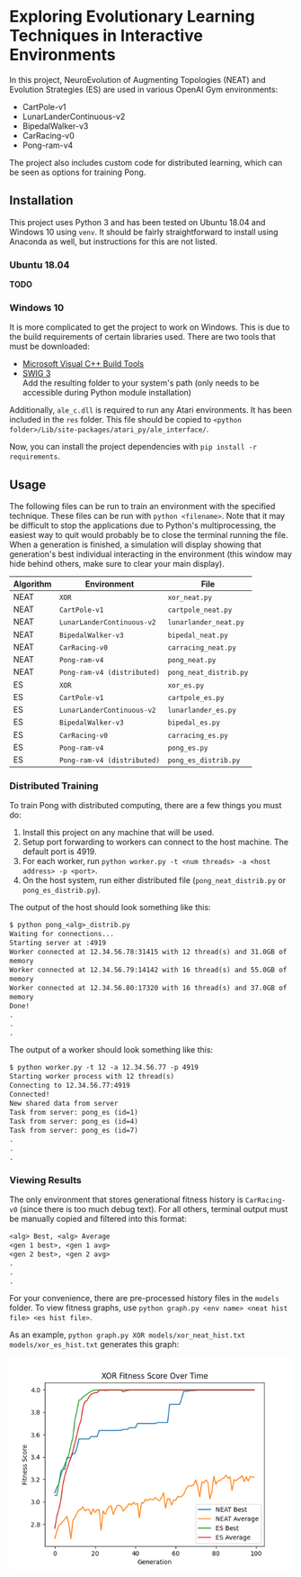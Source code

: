 # Exploring Evolutionary Learning Techniques in Interactive Environments 

In this project, NeuroEvolution of Augmenting Topologies (NEAT) and Evolution Strategies (ES) are used in various OpenAI Gym environments: 

* CartPole-v1
* LunarLanderContinuous-v2 
* BipedalWalker-v3
* CarRacing-v0
* Pong-ram-v4

The project also includes custom code for distributed learning, which can be seen as options for training Pong. 

## Installation

This project uses Python 3 and has been tested on Ubuntu 18.04 and Windows 10 using `venv`. It should be fairly straightforward to install using Anaconda as well, but instructions for this are not listed. 

### Ubuntu 18.04 

**TODO**

### Windows 10 

It is more complicated to get the project to work on Windows. This is due to the build requirements of certain libraries used. There are two tools that must be downloaded: 

* [Microsoft Visual C++ Build Tools](https://visualstudio.microsoft.com/downloads/)
* [SWIG 3](https://sourceforge.net/projects/swig/files/swigwin/swigwin-3.0.12/)  
  Add the resulting folder to your system's path (only needs to be accessible during Python module installation)

Additionally, `ale_c.dll` is required to run any Atari environments. It has been included in the `res` folder. This file should be copied to `<python folder>/Lib/site-packages/atari_py/ale_interface/`. 

Now, you can install the project dependencies with `pip install -r requirements`. 

## Usage 

The following files can be run to train an environment with the specified technique. These files can be run with `python <filename>`. Note that it may be difficult to stop the applications due to Python's multiprocessing, the easiest way to quit would probably be to close the terminal running the file. When a generation is finished, a simulation will display showing that generation's best individual interacting in the environment (this window may hide behind others, make sure to clear your main display). 

| Algorithm | Environment | File | 
| --------- | ----------- | ---- |
| NEAT      | `XOR                      ` | `xor_neat.py         ` | 
| NEAT      | `CartPole-v1              ` | `cartpole_neat.py    ` | 
| NEAT      | `LunarLanderContinuous-v2 ` | `lunarlander_neat.py ` | 
| NEAT      | `BipedalWalker-v3         ` | `bipedal_neat.py     ` | 
| NEAT      | `CarRacing-v0             ` | `carracing_neat.py   ` | 
| NEAT      | `Pong-ram-v4              ` | `pong_neat.py        ` | 
| NEAT      | `Pong-ram-v4 (distributed)` | `pong_neat_distrib.py` | 
| ES        | `XOR                      ` | `xor_es.py           ` | 
| ES        | `CartPole-v1              ` | `cartpole_es.py      ` | 
| ES        | `LunarLanderContinuous-v2 ` | `lunarlander_es.py   ` | 
| ES        | `BipedalWalker-v3         ` | `bipedal_es.py       ` | 
| ES        | `CarRacing-v0             ` | `carracing_es.py     ` | 
| ES        | `Pong-ram-v4              ` | `pong_es.py          ` | 
| ES        | `Pong-ram-v4 (distributed)` | `pong_es_distrib.py  ` | 

### Distributed Training 

To train Pong with distributed computing, there are a few things you must do: 

1. Install this project on any machine that will be used. 
2. Setup port forwarding to workers can connect to the host machine. The default port is 4919. 
3. For each worker, run `python worker.py -t <num threads> -a <host address> -p <port>`. 
4. On the host system, run either distributed file (`pong_neat_distrib.py` or `pong_es_distrib.py`). 

The output of the host should look something like this: 
```
$ python pong_<alg>_distrib.py
Waiting for connections...
Starting server at :4919
Worker connected at 12.34.56.78:31415 with 12 thread(s) and 31.0GB of memory
Worker connected at 12.34.56.79:14142 with 16 thread(s) and 55.0GB of memory
Worker connected at 12.34.56.80:17320 with 16 thread(s) and 37.0GB of memory
Done!
.
.
.
```

The output of a worker should look something like this: 
```
$ python worker.py -t 12 -a 12.34.56.77 -p 4919
Starting worker process with 12 thread(s)
Connecting to 12.34.56.77:4919
Connected!
New shared data from server
Task from server: pong_es (id=1)
Task from server: pong_es (id=4)
Task from server: pong_es (id=7)
.
.
.
```

### Viewing Results 

The only environment that stores generational fitness history is `CarRacing-v0` (since there is too much debug text). For all others, terminal output must be manually copied and filtered into this format: 
```
<alg> Best, <alg> Average
<gen 1 best>, <gen 1 avg>
<gen 2 best>, <gen 2 avg>
.
.
.
```
For your convenience, there are pre-processed history files in the `models` folder. To view fitness graphs, use `python graph.py <env name> <neat hist file> <es hist file>`. 

As an example, `python graph.py XOR models/xor_neat_hist.txt models/xor_es_hist.txt` generates this graph: 

![XOR Fitness Graph](graphs/xor.png)
